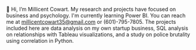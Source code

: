 

👋 Hi, I’m Millicent Cowart.
My research and projects have focused on business and psychology.
I'm currently learning Power BI.
You can reach me at millicentcowart35@gmail.com or (601)-795-7805.
The projects included here are data analysis on my own startup business, SQL analysis on relationships with Tableau visualizations, and a study on police brutality using correlation in Python.

<!---
MillicentCowart/MillicentCowart is a ✨ special ✨ repository because its `README.md` (this file) appears on your GitHub profile.
You can click the Preview link to take a look at your changes.
--->
